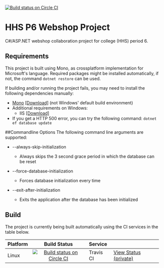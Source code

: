 [![Build status on Circle CI](https://img.shields.io/circleci/token/b86ed6918f78b8ae37292aabbcd0afcd381ff7a9/project/github/timvisee/hhs-p6-webshop-project.svg)](https://circleci.com/gh/timvisee/hhs-p6-webshop-project)

# HHS P6 Webshop Project
C#/ASP.NET webshop collaboration project for college (HHS) period 6.

## Requirements
This project is built using Mono, as crossplatform implementation for Microsoft's language.
Required packages might be installed automatically, if not, the command `dotnet restore` can be used.

If building and/or running the project fails, you may need to install the following dependencies manually:
* [Mono](http://www.mono-project.com/) [[Download]](http://www.mono-project.com/download/) (not Windows' default build environment)
* Additional requirements on Windows:
    * IIS [[Download]](https://www.microsoft.com/en-us/download/details.aspx?id=48264)
* If you get a HTTP 500 error, you can try the following command:
    `dotnet ef database update`

##Commandline Options
The following command line arguments are supported:

* --always-skip-initialization
    * Always skips the 3 second grace period in which the database can be reset
	
* --force-database-initialization
    * Forces database initialization every time
	
* --exit-after-initialization
    * Exits the application after the database has been initialized

	
## Build
The project is currently being built automatically using the CI services in the table below.

|Platform|Build Status|Service||
|:---|:---:|:---|---|
|Linux|[![Build status on Circle CI](https://img.shields.io/circleci/token/b86ed6918f78b8ae37292aabbcd0afcd381ff7a9/project/github/timvisee/hhs-p6-webshop-project.svg)](https://circleci.com/gh/timvisee/hhs-p6-webshop-project)|Travis CI|[View Status (private)](https://circleci.com/gh/timvisee/hhs-p6-webshop-project)|
